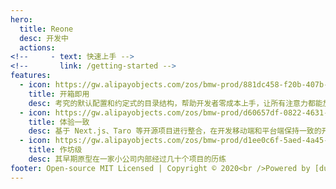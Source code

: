 ```yaml
---
hero:
  title: Reone
  desc: 开发中
  actions:
<!--     - text: 快速上手 -->
<!--       link: /getting-started -->
features:
  - icon: https://gw.alipayobjects.com/zos/bmw-prod/881dc458-f20b-407b-947a-95104b5ec82b/k79dm8ih_w144_h144.png
    title: 开箱即用
    desc: 考究的默认配置和约定式的目录结构，帮助开发者零成本上手，让所有注意力都能放在业务开发上
  - icon: https://gw.alipayobjects.com/zos/bmw-prod/d60657df-0822-4631-9d7c-e7a869c2f21c/k79dmz3q_w126_h126.png
    title: 体验一致
    desc: 基于 Next.js、Taro 等开源项目进行整合，在开发移动端和平台端保持一致的开发体验
  - icon: https://gw.alipayobjects.com/zos/bmw-prod/d1ee0c6f-5aed-4a45-a507-339a4bfe076c/k7bjsocq_w144_h144.png
    title: 作坊级
    desc: 其早期原型在一家小公司内部经过几十个项目的历练
footer: Open-source MIT Licensed | Copyright © 2020<br />Powered by [dumi](https://d.umijs.org)
---
```

